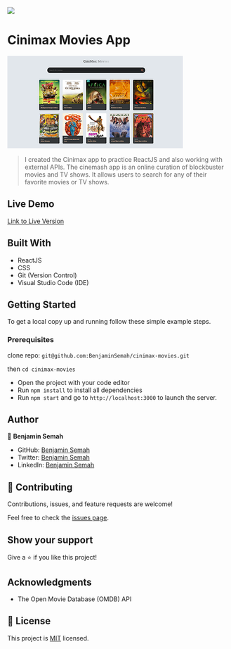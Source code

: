 ![](https://img.shields.io/badge/CinimaxMovies-blueviolet)

# Cinimax Movies App

![Cinimax](https://github.com/BenjaminSemah/cinimax-movies/blob/main/appTHUMBNAIL-cinimaxMovies.png)


>I created the Cinimax app to practice ReactJS and also working with external APIs. The cinemash app is an online curation of blockbuster movies and TV shows. It allows users to  search for any of their favorite movies or TV shows.

## Live Demo

[Link to Live Version](https://cinimaxmovies.netlify.app/)

## Built With

- ReactJS
- CSS
- Git (Version Control)
- Visual Studio Code (IDE)

## Getting Started

To get a local copy up and running follow these simple example steps.

### Prerequisites

clone repo: `git@github.com:BenjaminSemah/cinimax-movies.git`

then
`cd cinimax-movies`

- Open the project with your code editor
- Run `npm install` to install all dependencies
- Run `npm start` and go to `http://localhost:3000` to launch the server.

## Author

👤 **Benjamin Semah**

- GitHub: [Benjamin Semah](https://github.com/BenjaminSemah)
- Twitter: [Benjamin Semah](https://twitter.com/BenjaminSemah)
- LinkedIn: [Benjamin Semah](https://www.linkedin.com/in/benjaminsemah/)


## 🤝 Contributing

Contributions, issues, and feature requests are welcome!

Feel free to check the [issues page](https://github.com/BenjaminSemah/cinimax-movies/issues).

## Show your support

Give a ⭐️ if you like this project!

## Acknowledgments

- The Open Movie Database (OMDB) API

## 📝 License

This project is [MIT](https://github.com/Yerimah/JS-Capstone-Project/blob/dev-branch/MIT.md) licensed.
